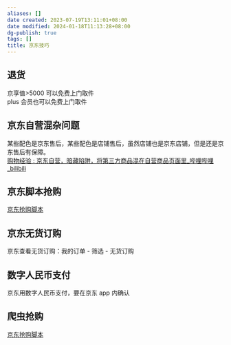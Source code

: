 ```yaml
---
aliases: []
date created: 2023-07-19T13:11:01+08:00
date modified: 2024-01-18T11:13:28+08:00
dg-publish: true
tags: []
title: 京东技巧
---
```


## 退货
京享值>5000 可以免费上门取件  
plus 会员也可以免费上门取件

## 京东自营混杂问题
某些配色是京东售后，某些配色是店铺售后，虽然店铺也是京东店铺，但是还是京东售后有保障。  
[购物经验 : 京东自营，暗藏陷阱，将第三方商品混在自营商品页面里\_哔哩哔哩\_bilibili](https://www.bilibili.com/video/BV1fG4y1C7pL/?buvid=XY630CE669F34078F341989B1EE06E60B0127&is_story_h5=false&mid=g8UDjEqHIS5oCexxb9oAEQ%3D%3D&p=1&plat_id=116&share_from=ugc&share_medium=android&share_plat=android&share_session_id=e7a65bfd-5f63-4597-8d50-29cef70dd417&share_source=COPY&share_tag=s_i&timestamp=1689695936&unique_k=ahVLNKl&up_id=6452755)

## 京东脚本抢购
[京东抢购脚本](../../../3%20计算机/软件开发/爬虫/京东抢购脚本.md)

## 京东无货订购
京东查看无货订购：我的订单 - 筛选 - 无货订购

## 数字人民币支付
京东用数字人民币支付，要在京东 app 内确认

## 爬虫抢购
[京东抢购脚本](../../../3%20计算机/软件开发/爬虫/京东抢购脚本.md)